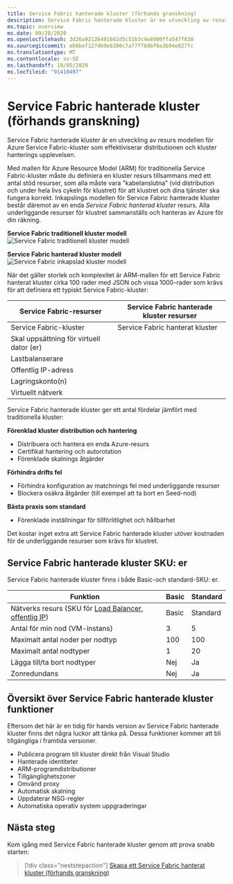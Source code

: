 ```yaml
---
title: Service Fabric hanterade kluster (förhands granskning)
description: Service Fabric hanterade kluster är en utveckling av resurs modellen för Azure Service Fabric-kluster som effektiviserar distribution och kluster hantering.
ms.topic: overview
ms.date: 09/28/2020
ms.openlocfilehash: 3d26a92126491662d5c51b3c4e8900ffa547f830
ms.sourcegitcommit: eb6bef1274b9e6390c7a77ff69bf6a3b94e827fc
ms.translationtype: MT
ms.contentlocale: sv-SE
ms.lasthandoff: 10/05/2020
ms.locfileid: "91410497"
---
```

# <a name="service-fabric-managed-clusters-preview"></a>Service Fabric hanterade kluster (förhands granskning)

Service Fabric hanterade kluster är en utveckling av resurs modellen för Azure Service Fabric-kluster som effektiviserar distributionen och kluster hanterings upplevelsen.

Med mallen för Azure Resource Model (ARM) för traditionella Service Fabric-kluster måste du definiera en kluster resurs tillsammans med ett antal stöd resurser, som alla måste vara "kabelanslutna" (vid distribution och under hela livs cykeln för klustret) för att klustret och dina tjänster ska fungera korrekt. Inkapslings modellen för Service Fabric hanterade kluster består däremot av en enda *Service Fabric hanterad kluster* resurs. Alla underliggande resurser för klustret sammanställs och hanteras av Azure för din räkning.

**Service Fabric traditionell kluster modell** 
 ![ Service Fabric traditionell kluster modell][sf-composition]

**Service Fabric hanterad kluster modell** 
 ![ Service Fabric inkapslad kluster modell][sf-encapsulation]

När det gäller storlek och komplexitet är ARM-mallen för ett Service Fabric hanterat kluster cirka 100 rader med JSON och vissa 1000-rader som krävs för att definiera ett typiskt Service Fabric-kluster:

| Service Fabric-resurser | Service Fabric hanterade kluster resurser |
|----------|-----------|
| Service Fabric-kluster | Service Fabric hanterat kluster |
| Skal uppsättning för virtuell dator (er) | |
| Lastbalanserare | |
| Offentlig IP-adress | |
| Lagringskonto(n) | |
| Virtuellt nätverk | |

Service Fabric hanterade kluster ger ett antal fördelar jämfört med traditionella kluster:

**Förenklad kluster distribution och hantering**
- Distribuera och hantera en enda Azure-resurs
- Certifikat hantering och autorotation
- Förenklade skalnings åtgärder

**Förhindra drifts fel**
- Förhindra konfiguration av matchnings fel med underliggande resurser
- Blockera osäkra åtgärder (till exempel att ta bort en Seed-nod)

**Bästa praxis som standard**
- Förenklade inställningar för tillförlitlighet och hållbarhet

Det kostar inget extra att Service Fabric hanterade kluster utöver kostnaden för de underliggande resurser som krävs för klustret.

## <a name="service-fabric-managed-cluster-skus"></a>Service Fabric hanterade kluster SKU: er

Service Fabric hanterade kluster finns i både Basic-och standard-SKU: er.

| Funktion | Basic | Standard |
| ------- | ----- | -------- |
| Nätverks resurs (SKU för [Load Balancer](../load-balancer/skus.md), [offentlig IP](../virtual-network/public-ip-addresses.md)) | Basic | Standard |
| Antal för min nod (VM-instans) | 3 | 5 |
| Maximalt antal noder per nodtyp | 100 | 100 |
| Maximalt antal nodtyper | 1 | 20 |
| Lägga till/ta bort nodtyper | Nej | Ja |
| Zonredundans | Nej | Ja |

## <a name="service-fabric-managed-cluster-feature-roadmap"></a>Översikt över Service Fabric hanterade kluster funktioner
Eftersom det här är en tidig för hands version av Service Fabric hanterade kluster finns det några luckor att tänka på. Dessa funktioner kommer att bli tillgängliga i framtida versioner. 

* Publicera program till kluster direkt från Visual Studio
* Hanterade identiteter 
* ARM-programdistributioner 
* Tillgänglighetszoner 
* Omvänd proxy 
* Automatisk skalning 
* Uppdaterar NSG-regler 
* Automatiska operativ system uppgraderingar

## <a name="next-steps"></a>Nästa steg

Kom igång med Service Fabric hanterade kluster genom att prova snabb starten:

> [!div class="nextstepaction"]
> [Skapa ett Service Fabric hanterat kluster (förhands granskning)](quickstart-managed-cluster-template.md)


[sf-composition]: ./media/overview-managed-cluster/sfrp-composition-resource.png
[sf-encapsulation]: ./media/overview-managed-cluster/sfrp-encapsulated-resource.png